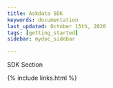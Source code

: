 ```yaml
---
title: Askdata SDK
keywords: documentation
last_updated: October 15th, 2020
tags: [getting_started]
sidebar: mydoc_sidebar

---
```


SDK Section

{% include links.html %}       